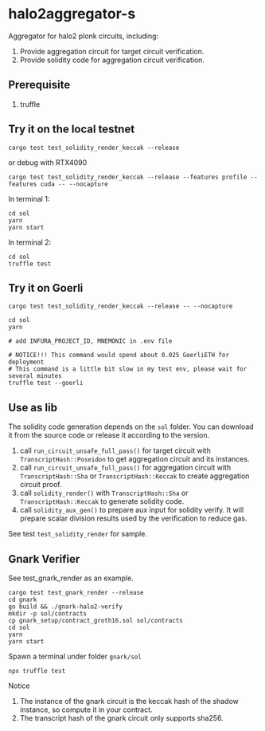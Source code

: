 # halo2aggregator-s

Aggregator for halo2 plonk circuits, including:
1. Provide aggregation circuit for target circuit verification.
2. Provide solidity code for aggregation circuit verification.

## Prerequisite
1. truffle

## Try it on the local testnet
```
cargo test test_solidity_render_keccak --release
```
or debug with RTX4090
```
cargo test test_solidity_render_keccak --release --features profile --features cuda -- --nocapture
```


In terminal 1:
```
cd sol
yarn
yarn start
```

In terminal 2:
```
cd sol
truffle test
```

## Try it on Goerli
```
cargo test test_solidity_render_keccak --release -- --nocapture

cd sol
yarn

# add INFURA_PROJECT_ID, MNEMONIC in .env file

# NOTICE!!! This command would spend about 0.025 GoerliETH for deployment
# This command is a little bit slow in my test env, please wait for several minutes
truffle test --goerli
```

## Use as lib
The solidity code generation depends on the `sol` folder. You can download it from the source code or release it according to the version.

1. call `run_circuit_unsafe_full_pass()` for target circuit with `TranscriptHash::Poseidon` to get aggregation circuit and its instances.
2. call `run_circuit_unsafe_full_pass()` for aggregation circuit with `TranscriptHash::Sha` or `TranscriptHash::Keccak` to create aggregation circuit proof.
3. call `solidity_render()` with `TranscriptHash::Sha` or `TranscriptHash::Keccak` to generate solidity code.
4. call `solidity_aux_gen()` to prepare aux input for solidity verify. It will prepare scalar division results used by the verification to reduce gas.

See test `test_solidity_render` for sample.

## Gnark Verifier
See test_gnark_render as an example.

```
cargo test test_gnark_render --release
cd gnark
go build && ./gnark-halo2-verify
mkdir -p sol/contracts
cp gnark_setup/contract_groth16.sol sol/contracts
cd sol
yarn
yarn start
```

Spawn a terminal under folder `gnark/sol`
```
npx truffle test
```

Notice
1. The instance of the gnark circuit is the keccak hash of the shadow instance, so compute it in your contract.
2. The transcript hash of the gnark circuit only supports sha256.
